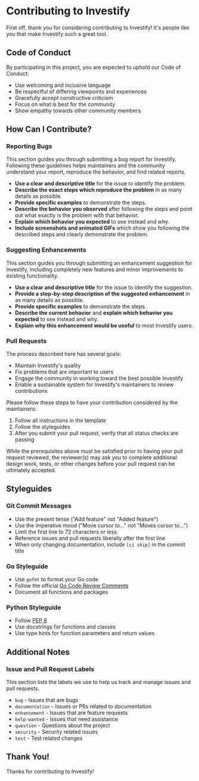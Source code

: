 # Contributing to Investify

First off, thank you for considering contributing to Investify! It's people like you that make Investify such a great tool.

## Code of Conduct

By participating in this project, you are expected to uphold our Code of Conduct:

- Use welcoming and inclusive language
- Be respectful of differing viewpoints and experiences
- Gracefully accept constructive criticism
- Focus on what is best for the community
- Show empathy towards other community members

## How Can I Contribute?

### Reporting Bugs

This section guides you through submitting a bug report for Investify. Following these guidelines helps maintainers and the community understand your report, reproduce the behavior, and find related reports.

- **Use a clear and descriptive title** for the issue to identify the problem.
- **Describe the exact steps which reproduce the problem** in as many details as possible.
- **Provide specific examples** to demonstrate the steps.
- **Describe the behavior you observed** after following the steps and point out what exactly is the problem with that behavior.
- **Explain which behavior you expected** to see instead and why.
- **Include screenshots and animated GIFs** which show you following the described steps and clearly demonstrate the problem.

### Suggesting Enhancements

This section guides you through submitting an enhancement suggestion for Investify, including completely new features and minor improvements to existing functionality.

- **Use a clear and descriptive title** for the issue to identify the suggestion.
- **Provide a step-by-step description of the suggested enhancement** in as many details as possible.
- **Provide specific examples** to demonstrate the steps.
- **Describe the current behavior** and **explain which behavior you expected** to see instead and why.
- **Explain why this enhancement would be useful** to most Investify users.

### Pull Requests

The process described here has several goals:

- Maintain Investify's quality
- Fix problems that are important to users
- Engage the community in working toward the best possible Investify
- Enable a sustainable system for Investify's maintainers to review contributions

Please follow these steps to have your contribution considered by the maintainers:

1. Follow all instructions in the template
2. Follow the styleguides
3. After you submit your pull request, verify that all status checks are passing

While the prerequisites above must be satisfied prior to having your pull request reviewed, the reviewer(s) may ask you to complete additional design work, tests, or other changes before your pull request can be ultimately accepted.

## Styleguides

### Git Commit Messages

- Use the present tense ("Add feature" not "Added feature")
- Use the imperative mood ("Move cursor to..." not "Moves cursor to...")
- Limit the first line to 72 characters or less
- Reference issues and pull requests liberally after the first line
- When only changing documentation, include `[ci skip]` in the commit title

### Go Styleguide

- Use `gofmt` to format your Go code
- Follow the official [Go Code Review Comments](https://github.com/golang/go/wiki/CodeReviewComments)
- Document all functions and packages

### Python Styleguide

- Follow [PEP 8](https://www.python.org/dev/peps/pep-0008/)
- Use docstrings for functions and classes
- Use type hints for function parameters and return values

## Additional Notes

### Issue and Pull Request Labels

This section lists the labels we use to help us track and manage issues and pull requests.

* `bug` - Issues that are bugs
* `documentation` - Issues or PRs related to documentation
* `enhancement` - Issues that are feature requests
* `help-wanted` - Issues that need assistance
* `question` - Questions about the project
* `security` - Security related issues
* `test` - Test related changes

## Thank You!

Thanks for contributing to Investify!
